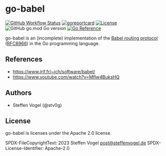 # go-babel

[![GitHub Workflow Status](https://img.shields.io/github/workflow/status/stv0g/go-babel/build?style=flat-square)](https://github.com/stv0g/go-babel/actions)
[![goreportcard](https://goreportcard.com/badge/github.com/stv0g/go-babel?style=flat-square)](https://goreportcard.com/report/github.com/stv0g/go-babel)
[![License](https://img.shields.io/github/license/stv0g/go-babel?style=flat-square)](https://github.com/stv0g/go-babel/blob/master/LICENSES/Apache-2.0.txt)
![GitHub go.mod Go version](https://img.shields.io/github/go-mod/go-version/stv0g/go-babel?style=flat-square)
[![Go Reference](https://pkg.go.dev/badge/github.com/stv0g/go-babel.svg)](https://pkg.go.dev/github.com/stv0g/go-babel)

go-babel is an (incomplete) implementation of the [Babel routing protocol](https://www.irif.fr/~jch/software/babel/) ([RFC8966](https://datatracker.ietf.org/doc/html/rfc8966)) in the Go programming language.

## References

- https://www.irif.fr/~jch/software/babel/
- https://www.youtube.com/watch?v=Mflw4BuksHQ

## Authors

- Steffen Vogel (@stv0g)

## License

go-babel is licenses under the Apache 2.0 license.

SPDX-FileCopyrightText: 2023 Steffen Vogel <post@steffenvogel.de>
SPDX-License-Identifier: Apache-2.0
